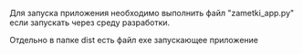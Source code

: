 Для запуска приложения необходимо выполнить файл "zametki_app.py" если запускать через среду разработки.

Отдельно в папке dist есть файл exe запускающее приложение
